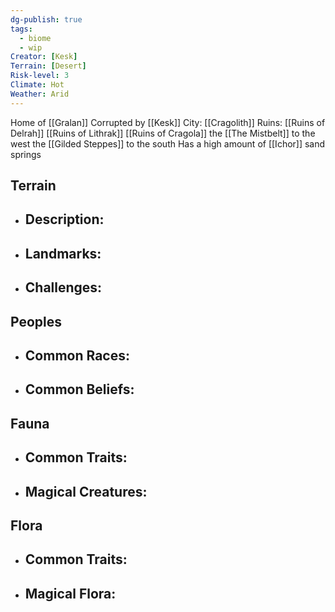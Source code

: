```yaml
---
dg-publish: true
tags:
  - biome
  - wip
Creator: [Kesk]
Terrain: [Desert]
Risk-level: 3
Climate: Hot
Weather: Arid
---
```


Home of [[Gralan]] 
Corrupted by [[Kesk]]
City: [[Cragolith]]
Ruins: [[Ruins of Delrah]] [[Ruins of Lithrak]] [[Ruins of Cragola]]
the [[The Mistbelt]] to the west
the [[Gilded Steppes]] to the south
Has a high amount of [[Ichor]] sand springs
## Terrain
- Description:
	- 
- Landmarks:
	- 
- Challenges:
	- 
##  Peoples
- Common Races:
	- 

- Common Beliefs:
	- 
## Fauna
- Common Traits:
	- 
- Magical Creatures:
	- 
## Flora
- Common Traits:
	- 
- Magical Flora:
	- 